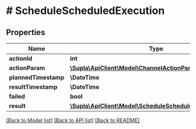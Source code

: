 # # ScheduleScheduledExecution

## Properties

Name | Type | Description | Notes
------------ | ------------- | ------------- | -------------
**actionId** | **int** |  | [optional]
**actionParam** | [**\Supla\ApiClient\Model\ChannelActionParams**](ChannelActionParams.md) |  | [optional]
**plannedTimestamp** | **\DateTime** |  | [optional]
**resultTimestamp** | **\DateTime** |  | [optional]
**failed** | **bool** |  | [optional]
**result** | [**\Supla\ApiClient\Model\ScheduleScheduledExecutionResult**](ScheduleScheduledExecutionResult.md) |  | [optional]

[[Back to Model list]](../../README.md#models) [[Back to API list]](../../README.md#endpoints) [[Back to README]](../../README.md)
